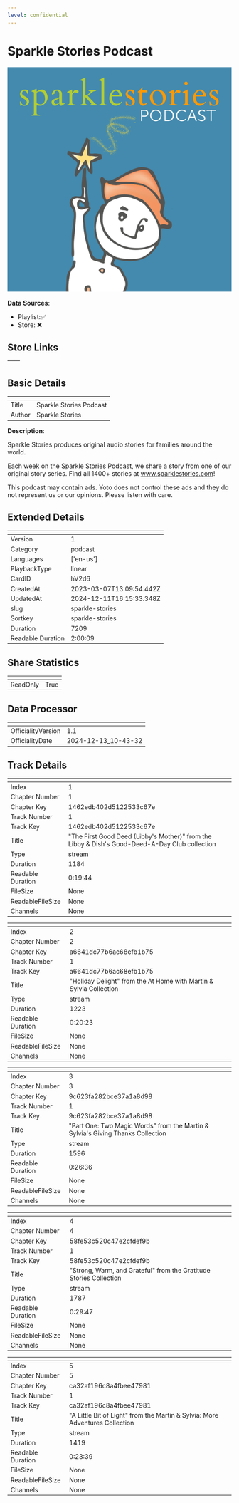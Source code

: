 ```yaml
---
level: confidential
---
```

# Sparkle Stories Podcast

![card_[hV2d6].png](../../img/cards/card_[hV2d6].png)

**Data Sources**: 

- Playlist:✅
- Store: ❌


## Store Links

| <!-- --> | <!-- --> |
| - | - |


## Basic Details

| <!-- --> | <!-- --> |
| - | - |
| Title | Sparkle Stories Podcast |
| Author | Sparkle Stories |

**Description**:

Sparkle Stories produces original audio stories for families around the world.  

Each week on the Sparkle Stories Podcast, we share a story from one of our original story series. Find all 1400+ stories at www.sparklestories.com!

This podcast may contain ads. Yoto does not control these ads and they do not represent us or our opinions. Please listen with care.


## Extended Details

| <!-- --> | <!-- --> |
| - | - |
| Version | 1 |
| Category | podcast |
| Languages | ['en-us'] |
| PlaybackType | linear |
| CardID | hV2d6 |
| CreatedAt | 2023-03-07T13:09:54.442Z |
| UpdatedAt | 2024-12-11T16:15:33.348Z |
| slug | sparkle-stories |
| Sortkey | sparkle-stories |
| Duration | 7209 |
| Readable Duration | 2:00:09 |


## Share Statistics

| <!-- --> | <!-- --> |
| - | - |
| ReadOnly | True |


## Data Processor

| <!-- --> | <!-- --> |
| - | - |
| OfficialityVersion | 1.1
| OfficialityDate | 2024-12-13_10-43-32


## Track Details

| <!-- --> | <!-- --> |
| - | - |
| Index | 1 |
| Chapter Number | 1 |
| Chapter Key | 1462edb402d5122533c67e |
| Track Number | 1 |
| Track Key | 1462edb402d5122533c67e |
| Title | "The First Good Deed (Libby's Mother)" from the Libby & Dish's Good-Deed-A-Day Club collection |
| Type | stream |
| Duration | 1184 |
| Readable Duration | 0:19:44 |
| FileSize | None |
| ReadableFileSize | None |
| Channels | None |

| <!-- --> | <!-- --> |
| - | - |
| Index | 2 |
| Chapter Number | 2 |
| Chapter Key | a6641dc77b6ac68efb1b75 |
| Track Number | 1 |
| Track Key | a6641dc77b6ac68efb1b75 |
| Title | "Holiday Delight" from the At Home with Martin & Sylvia Collection |
| Type | stream |
| Duration | 1223 |
| Readable Duration | 0:20:23 |
| FileSize | None |
| ReadableFileSize | None |
| Channels | None |

| <!-- --> | <!-- --> |
| - | - |
| Index | 3 |
| Chapter Number | 3 |
| Chapter Key | 9c623fa282bce37a1a8d98 |
| Track Number | 1 |
| Track Key | 9c623fa282bce37a1a8d98 |
| Title | "Part One: Two Magic Words" from the Martin & Sylvia's Giving Thanks Collection |
| Type | stream |
| Duration | 1596 |
| Readable Duration | 0:26:36 |
| FileSize | None |
| ReadableFileSize | None |
| Channels | None |

| <!-- --> | <!-- --> |
| - | - |
| Index | 4 |
| Chapter Number | 4 |
| Chapter Key | 58fe53c520c47e2cfdef9b |
| Track Number | 1 |
| Track Key | 58fe53c520c47e2cfdef9b |
| Title | "Strong, Warm, and Grateful" from the Gratitude Stories Collection |
| Type | stream |
| Duration | 1787 |
| Readable Duration | 0:29:47 |
| FileSize | None |
| ReadableFileSize | None |
| Channels | None |

| <!-- --> | <!-- --> |
| - | - |
| Index | 5 |
| Chapter Number | 5 |
| Chapter Key | ca32af196c8a4fbee47981 |
| Track Number | 1 |
| Track Key | ca32af196c8a4fbee47981 |
| Title | "A Little Bit of Light" from the Martin & Sylvia: More Adventures Collection |
| Type | stream |
| Duration | 1419 |
| Readable Duration | 0:23:39 |
| FileSize | None |
| ReadableFileSize | None |
| Channels | None |


